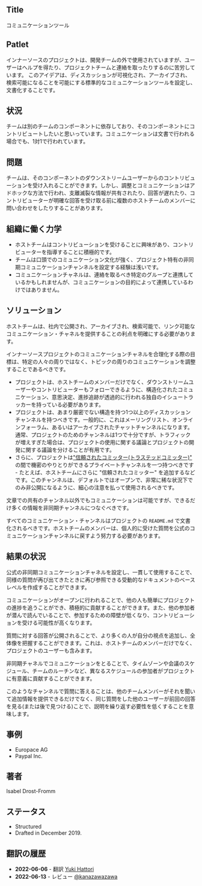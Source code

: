 ## Title

コミュニケーションツール

## Patlet

インナーソースのプロジェクトは、開発チームの外で使用されていますが、ユーザーはヘルプを得たり、プロジェクトチームと連絡を取ったりするのに苦労しています。 このアイデアは、ディスカッションが可視化され、アーカイブされ、検索可能になることを可能にする標準的なコミュニケーションツールを設定し、文書化することです。

## 状況

チームは別のチームのコンポーネントに依存しており、そのコンポーネントにコントリビュートしたいと思いっています。コミュニケーションは文書で行われる場合でも、1対1で行われています。

## 問題

チームは、そのコンポーネントのダウンストリームユーザーからのコントリビューションを受け入れることができます。しかし、調整とコミュニケーションはアドホックな方法で行われ、支離滅裂な情報が共有されたり、回答が遅れたり、コントリビューターが明確な回答を受け取る前に複数のホストチームのメンバーに問い合わせをしたりすることがあります。

## 組織に働く力学

* ホストチームはコントリビューションを受けることに興味があり、コントリビューターを指導することに積極的です。
* チームは口頭でのコミュニケーション文化が強く、プロジェクト特有の非同期コミュニケーションチャンネルを設定する経験は浅いです。
* コミュニケーションチャネルは、連絡を取るべき特定のグループと連携しているかもしれませんが、コミュニケーションの目的によって連携しているわけではありません。

## ソリューション

ホストチームは、社内で公開され、アーカイブされ、検索可能で、リンク可能なコミュニケーション・チャネルを提供することの利点を明確にする必要があります。

インナーソースプロジェクトのコミュニケーションチャネルを合理化する際の目標は、特定の人々の周りではなく、トピックの周りのコミュニケーションを調整することであるべきです。

* プロジェクトは、ホストチームのメンバーだけでなく、ダウンストリームユーザーやコントリビューターもフォローできるように、構造化されたコミュニケーション、意思決定、進捗追跡が透過的に行われる独自のイシュートラッカーを持っている必要があります。
* プロジェクトは、あまり厳密でない構造を持つ1つ以上のディスカッションチャンネルを持つべきです。一般的に、これはメーリングリスト、オンラインフォーラム、あるいはアーカイブされたチャットチャンネルになります。通常、プロジェクトのためのチャンネルは1つで十分ですが、トラフィックが増えすぎた場合は、プロジェクトの使用に関する議論とプロジェクトの開発に関する議論を分けることが有用です。
* さらに、プロジェクトは["信頼されたコミッター(トラステッドコミッター)"](./trusted-committer.md) の間で機密のやりとりができるプライベートチャンネルを一つ持つべきです - たとえば、ホストチームにさらに "信頼されたコミッター" を追加するなどです。このチャンネルは、デフォルトではオープンで、非常に稀な状況下でのみ非公開になるように、細心の注意を払って使用されるべきです。

文章での共有のチャンネル以外でもコミュニケーションは可能ですが、できるだけ多くの情報を非同期チャンネルにつなぐべきです。

すべてのコミュニケーション・チャンネルはプロジェクトの `README.md` で文書化されるべきです。ホストチームのメンバーは、個人的に受けた質問を公式のコミュニケーションチャンネルに戻すよう努力する必要があります。

## 結果の状況

公式の非同期コミュニケーションチャネルを設定し、一貫して使用することで、同様の質問が再び出てきたときに再び参照できる受動的なドキュメントのベースレベルを作成することができます。

コミュニケーションがオープンに行われることで、他の人も簡単にプロジェクトの進捗を追うことができ、積極的に貢献することができます。また、他の参加者が潜んで読んでいることで、参加するための障壁が低くなり、コントリビューションを受ける可能性が高くなります。

質問に対する回答が公開されることで、より多くの人が自分の視点を追加し、全体像を把握することができます。これは、ホストチームのメンバーだけでなく、プロジェクトのユーザーも含みます。

非同期チャネルでコミュニケーションをとることで、タイムゾーンや会議のスケジュール、チームのルーチンなど、異なるスケジュールの参加者がプロジェクトに有意義に貢献することができます。

このようなチャンネルで質問に答えることは、他のチームメンバーがそれを聞いて追加情報を提供できるだけでなく、同じ質問をした他のユーザーが前回の回答を見る(または後で見つける)ことで、説明を繰り返す必要性を低くすることを意味します。

## 事例

* Europace AG
* Paypal Inc.

## 著者

Isabel Drost-Fromm

## ステータス

* Structured
* Drafted in December 2019.

## 翻訳の履歴

- **2022-06-06** - 翻訳 [Yuki Hattori](https://github.com/yuhattor)
- **2022-06-13** - レビュー [@kanazawazawa](https://github.com/kanazawazawa)
